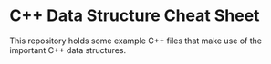 # C++ Data Structure Cheat Sheet

This repository holds some example C++ files that make use of the important C++ data structures. 

